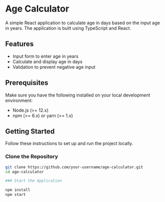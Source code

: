 # Age Calculator

A simple React application to calculate age in days based on the input age in years. The application is built using TypeScript and React.

## Features

- Input form to enter age in years
- Calculate and display age in days
- Validation to prevent negative age input

## Prerequisites

Make sure you have the following installed on your local development environment:

- Node.js (>= 12.x)
- npm (>= 6.x) or yarn (>= 1.x)

## Getting Started

Follow these instructions to set up and run the project locally.

### Clone the Repository

```bash
git clone https://github.com/your-username/age-calculator.git
cd age-calculator

### Start the Application

npm install
npm start